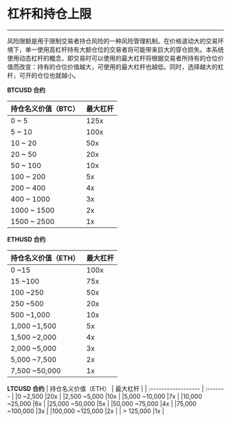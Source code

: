 # 杠杆和持仓上限

---

风险限额是用于限制交易者持仓风险的一种风险管理机制。在价格波动大的交易环境下，单一使用高杠杆持有大额仓位的交易者将可能带来巨大的穿仓损失。本系统使用动态杠杆的概念，即交易时可以使用的最大杠杆将根据交易者所持有的仓位价值而改变：持有的仓位价值越大，可使用的最大杠杆也越低。同时，选择越大的杠杆，可开的仓位也就越小。

**BTCUSD 合约**

| 持仓名义价值（BTC） | 最大杠杆 |
| :------------------ | :------- |
| 0 ~ 5               | 125x     |
| 5 ~ 10              | 100x     |
| 10 ~ 20             | 50x      |
| 20 ~ 50             | 20x      |
| 50 ~ 100            | 10x      |
| 100 ~ 200           | 5x       |
| 200 ~ 400           | 4x       |
| 400 ~ 1000          | 3x       |
| 1000 ~ 1500         | 2x       |
| 1500 ~ 2500         | 1x       |

**ETHUSD 合约**

| 持仓名义价值（ETH） | 最大杠杆 |
| :------------------ | :------- |
| 0 ~15               | 100x     |
| 15 ~100             | 75x      |
| 100 ~250            | 50x      |
| 250 ~500            | 20x      |
| 500 ~1,000          | 10x      |
| 1,000 ~1,500        | 5x       |
| 1,500 ~2,000        | 4x       |
| 2,000 ~5,000        | 3x       |
| 5,000 ~7,500        | 2x       |
| 7,500 ~50,000       | 1x       |

**LTCUSD 合约**
| 持仓名义价值（ETH） | 最大杠杆 |
| :------------------ | :------- |
|0 ~2,500             |20x       |
|2,500 ~5,000         |10x       |
|5,000 ~10,000        |7x        |
|10,000 ~25,000       |6x        |
|25,000 ~50,000       |5x        |
|50,000 ~75,000       |4x        |
|75,000 ~100,000      |3x        |
|100,000 ~125,000     |2x        |
| \> 125,000           |1x        |
